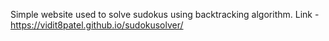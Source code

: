 Simple website used to solve sudokus using backtracking algorithm.
Link - https://vidit8patel.github.io/sudokusolver/
